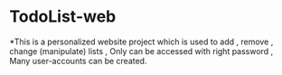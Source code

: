 # TodoList-web
*This is a personalized website project which is used to add , remove , change (manipulate) lists , Only can be accessed with right password , Many user-accounts can be created.
